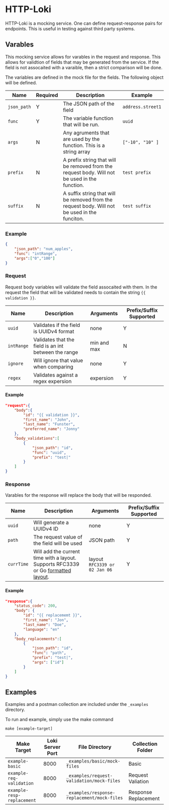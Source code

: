 # HTTP-Loki
HTTP-Loki is a mocking service.  One can define request-response pairs for endpoints.  This is useful in testing against third party systems.

## Varables
This mocking service allows for varables in the request and response.  This allows for validtion of fields that may be generated from the service.  If the field is not assocaited with a varaible, then a strict comparison will be done. 

The variables are defined in the mock file for the fields.  The following object will be defined.

| Name | Required | Description | Example |
|------|----------|-------------|---------|
| `json_path` | Y | The JSON path of the field | `address.street1` |
| `func` | Y | The variable function that will be run. | `uuid` |
| `args` | N | Any agruments that are used by the function.  This is a string array | `["-10", "10" ]` |
| `prefix` | N | A prefix string that will be removed from the request body.  Will not be used in the function. | `test prefix` |
| `suffix` | N | A suffix string that will be removed from the request body.  Will not be used in the funciton. | `test suffix` |

### Example
```json
{
    "json_path": "num_apples",
    "func": "intRange",
    "args":["0","100"]
}
```

### Request
Request body variables will validate the field assocaited with them.  In the request the field that will be validated needs to contain the string `{{ validation }}`. 

| Name | Description | Arguments | Prefix/Suffix Supported |
|------|-------------|-------------|-----------------------|
| `uuid` | Validates if the field is UUIDv4 format | none | Y |
| `intRange` | Validates that the field is an int between the range | min and max | N |
| `ignore` | Will ignore that value when comparing | none | Y |
| `regex` | Validates against a regex expersion | expersion | Y |

#### Example
```json
"request":{
    "body":{
        "id": "{{ validation }}",
        "first_name": "John",
        "last_name": "Funster",
        "preferred_name": "Jonny"
    },
    "body_validations":[
        {
            "json_path": "id",
            "func": "uuid",
            "prefix": "test|"
        }
    ]
}
```

### Response
Varables for the response will replace the body that will be responded.

| Name | Description | Arguments | Prefix/Suffix Supported |
|------|-------------|-------------|-----------------------|
| `uuid`| Will generate a UUIDv4 ID | none | Y |
| `path` | The request value of the field will be used | JSON path | Y |
| `currTime` | Will add the current time with a layout.  Supports RFC3339 or Go [formatted layout](https://pkg.go.dev/time).| layout `RFC3339 or 02 Jan 06` | Y | 

#### Example
```json
"response":{
    "status_code": 200,
    "body": {
        "id": "{{ replacememt }}",
        "first_name": "Jon",
        "last_name": "Doe",
        "language": "en"
    },
    "body_replacements":[
        {
            "json_path": "id",
            "func": "path",
            "prefix": "test|",
            "args": ["id"]
        }
    ]
}
```

## Examples
Examples and a postman collection are included under the `_examples` directory.

To run and example, simply use the make command
```
make [example-target]
```

| Make Target | Loki Server Port | File Directory | Collection Folder |
|-------------|-------------------|--------------|---------------------|
| `example-basic` | 8000 | `_examples/basic/mock-files` | Basic |
| `example-req-validation` | 8000 | `_examples/request-validation/mock-files` | Request Valiation |
| `example-resp-replacement` | 8000 | `_examples/response-replacement/mock-files` | Response Replacement |
